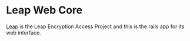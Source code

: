 Leap Web Core
===

[Leap](http://www.leap.se) is the Leap Encryption Access Project and this is the rails app for its web interface.
